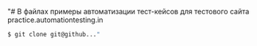 "# В файлах примеры автоматизации тест-кейсов для тестового сайта practice.automationtesting.in 

```bash
$ git clone git@github..."
